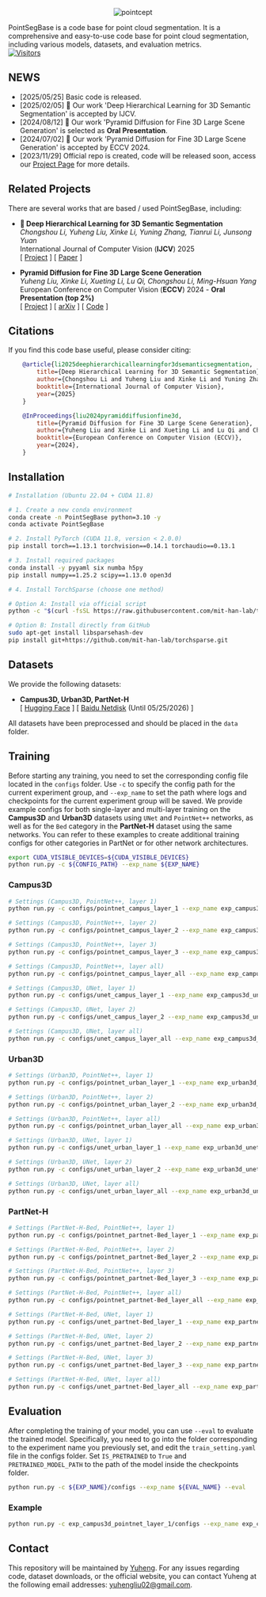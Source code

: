 <p align="center">
    <picture>
    <img alt="pointcept" src="https://dhl3d.github.io/images/PointSegBase_badge.jpg">
    </picture><br>
</p>

PointSegBase is a code base for point cloud segmentation. It is a comprehensive and easy-to-use code base for point cloud segmentation, including various models, datasets, and evaluation metrics.  
[![Visitors](https://api.visitorbadge.io/api/visitors?path=https%3A%2F%2Fgithub.com%2FPointCloud-Lab%2FPointSegBase%3Ftab%3Dreadme-ov-file&label=Visitors&countColor=%23fedcba&style=flat&labelStyle=none)](https://visitorbadge.io/status?path=https%3A%2F%2Fgithub.com%2FPointCloud-Lab%2FPointSegBase%3Ftab%3Dreadme-ov-file)  
## NEWS

- [2025/05/25] Basic code is released.
- [2025/02/05] 🚀 Our work 'Deep Hierarchical Learning for 3D Semantic Segmentation' is accepted by IJCV.
- [2024/08/12] 🚀 Our work 'Pyramid Diffusion for Fine 3D Large Scene Generation' is selected as **Oral Presentation**.
- [2024/07/02] 🚀 Our work 'Pyramid Diffusion for Fine 3D Large Scene Generation' is accepted by ECCV 2024.
- [2023/11/29] Official repo is created, code will be released soon, access our [Project Page](https://dhl3d.github.io/) for more details.

## Related Projects

There are several works that are based / used PointSegBase, including:

- **📌 Deep Hierarchical Learning for 3D Semantic Segmentation**  
*Chongshou Li, Yuheng Liu, Xinke Li, Yuning Zhang, Tianrui Li, Junsong Yuan*  
International Journal of Computer Vision (**IJCV**) 2025  
[ [Project](https://dhl3d.github.io/) ] [ [Paper](https://link.springer.com/article/10.1007/s11263-025-02387-6) ]


- **Pyramid Diffusion for Fine 3D Large Scene Generation**  
*Yuheng Liu, Xinke Li, Xueting Li, Lu Qi, Chongshou Li, Ming-Hsuan Yang*  
European Conference on Computer Vision (**ECCV**) 2024 - **Oral Presentation (top 2%)**  
[ [Project](https://yuheng.ink/project-page/pyramid-discrete-diffusion/) ] [ [arXiv](https://arxiv.org/abs/2311.12085) ] [ [Code](https://github.com/yuhengliu02/pyramid-discrete-diffusion) ]

## Citations
If you find this code base useful, please consider citing:

```bibtex
    @article{li2025deephierarchicallearningfor3dsemanticsegmentation,
        title={Deep Hierarchical Learning for 3D Semantic Segmentation},
        author={Chongshou Li and Yuheng Liu and Xinke Li and Yuning Zhang and Tianrui Li and Junsong Yuan},
        booktitle={International Journal of Computer Vision},
        year={2025}
    }
```

```bibtex
    @InProceedings{liu2024pyramiddiffusionfine3d,
        title={Pyramid Diffusion for Fine 3D Large Scene Generation},
        author={Yuheng Liu and Xinke Li and Xueting Li and Lu Qi and Chongshou Li and Ming-Hsuan Yang},
        booktitle={European Conference on Computer Vision (ECCV)},
        year={2024},
    }
```

## Installation

```bash
# Installation (Ubuntu 22.04 + CUDA 11.8)

# 1. Create a new conda environment
conda create -n PointSegBase python=3.10 -y
conda activate PointSegBase

# 2. Install PyTorch (CUDA 11.8, version < 2.0.0)
pip install torch==1.13.1 torchvision==0.14.1 torchaudio==0.13.1

# 3. Install required packages
conda install -y pyyaml six numba h5py
pip install numpy==1.25.2 scipy==1.13.0 open3d

# 4. Install TorchSparse (choose one method)

# Option A: Install via official script
python -c "$(curl -fsSL https://raw.githubusercontent.com/mit-han-lab/torchsparse/master/install.py)"

# Option B: Install directly from GitHub
sudo apt-get install libsparsehash-dev
pip install git+https://github.com/mit-han-lab/torchsparse.git
```

## Datasets
We provide the following datasets:

- **Campus3D, Urban3D, PartNet-H**  
[ [Hugging Face](https://huggingface.co/datasets/Yuheng02/PointSegBase_Datasets) ] [ [Baidu Netdisk](https://pan.baidu.com/s/1pUnCJXRICnGuA_EWG8QHIA?pwd=2025) (Until 05/25/2026) ]  

All datasets have been preprocessed and should be placed in the `data` folder.

## Training
Before starting any training, you need to set the corresponding config file located in the `configs` folder. Use `-c` to specify the config path for the current experiment group, and `--exp_name` to set the path where logs and checkpoints for the current experiment group will be saved. We provide example configs for both single-layer and multi-layer training on the **Campus3D** and **Urban3D** datasets using `UNet` and `PointNet++` networks, as well as for the `Bed` category in the **PartNet-H** dataset using the same networks. You can refer to these examples to create additional training configs for other categories in PartNet or for other network architectures.

```bash
export CUDA_VISIBLE_DEVICES=${CUDA_VISIBLE_DEVICES}
python run.py -c ${CONFIG_PATH} --exp_name ${EXP_NAME}
```

### Campus3D
```bash
# Settings (Campus3D, PointNet++, layer 1)
python run.py -c configs/pointnet_campus_layer_1 --exp_name exp_campus3d_pointnet_layer_1

# Settings (Campus3D, PointNet++, layer 2)
python run.py -c configs/pointnet_campus_layer_2 --exp_name exp_campus3d_pointnet_layer_2

# Settings (Campus3D, PointNet++, layer 3)
python run.py -c configs/pointnet_campus_layer_3 --exp_name exp_campus3d_pointnet_layer_3

# Settings (Campus3D, PointNet++, layer all)
python run.py -c configs/pointnet_campus_layer_all --exp_name exp_campus3d_pointnet_layer_all

# Settings (Campus3D, UNet, layer 1)
python run.py -c configs/unet_campus_layer_1 --exp_name exp_campus3d_unet_layer_1

# Settings (Campus3D, UNet, layer 2)
python run.py -c configs/unet_campus_layer_2 --exp_name exp_campus3d_unet_layer_2

# Settings (Campus3D, UNet, layer all)
python run.py -c configs/unet_campus_layer_all --exp_name exp_campus3d_unet_layer_all
```

### Urban3D
```bash
# Settings (Urban3D, PointNet++, layer 1)
python run.py -c configs/pointnet_urban_layer_1 --exp_name exp_urban3d_pointnet_layer_1

# Settings (Urban3D, PointNet++, layer 2)
python run.py -c configs/pointnet_urban_layer_2 --exp_name exp_urban3d_pointnet_layer_2

# Settings (Urban3D, PointNet++, layer all)
python run.py -c configs/pointnet_urban_layer_all --exp_name exp_urban3d_pointnet_layer_all

# Settings (Urban3D, UNet, layer 1)
python run.py -c configs/unet_urban_layer_1 --exp_name exp_urban3d_unet_layer_1

# Settings (Urban3D, UNet, layer 2)
python run.py -c configs/unet_urban_layer_2 --exp_name exp_urban3d_unet_layer_2

# Settings (Urban3D, UNet, layer all)
python run.py -c configs/unet_urban_layer_all --exp_name exp_urban3d_unet_layer_all
```

### PartNet-H
```bash
# Settings (PartNet-H-Bed, PointNet++, layer 1)
python run.py -c configs/pointnet_partnet-Bed_layer_1 --exp_name exp_partnet-Bed_pointnet_layer_1

# Settings (PartNet-H-Bed, PointNet++, layer 2)
python run.py -c configs/pointnet_partnet-Bed_layer_2 --exp_name exp_partnet-Bed_pointnet_layer_2

# Settings (PartNet-H-Bed, PointNet++, layer 3)
python run.py -c configs/pointnet_partnet-Bed_layer_3 --exp_name exp_partnet-Bed_pointnet_layer_3

# Settings (PartNet-H-Bed, PointNet++, layer all)
python run.py -c configs/pointnet_partnet-Bed_layer_all --exp_name exp_partnet-Bed_pointnet_layer_all

# Settings (PartNet-H-Bed, UNet, layer 1)
python run.py -c configs/unet_partnet-Bed_layer_1 --exp_name exp_partnet-Bed_unet_layer_1

# Settings (PartNet-H-Bed, UNet, layer 2)
python run.py -c configs/unet_partnet-Bed_layer_2 --exp_name exp_partnet-Bed_unet_layer_2

# Settings (PartNet-H-Bed, UNet, layer 3)
python run.py -c configs/unet_partnet-Bed_layer_3 --exp_name exp_partnet-Bed_unet_layer_3

# Settings (PartNet-H-Bed, UNet, layer all)
python run.py -c configs/unet_partnet-Bed_layer_all --exp_name exp_partnet-Bed_unet_layer_all
```

## Evaluation
After completing the training of your model, you can use `--eval` to evaluate the trained model. Specifically, you need to go into the folder corresponding to the experiment name you previously set, and edit the `train_setting.yaml` file in the configs folder. Set `IS_PRETRAINED` to `True` and `PRETRAINED_MODEL_PATH` to the path of the model inside the checkpoints folder.

```bash
python run.py -c ${EXP_NAME}/configs --exp_name ${EVAL_NAME} --eval
```

### Example

```bash
python run.py -c exp_campus3d_pointnet_layer_1/configs --exp_name exp_campus3d_pointnet_layer_1_eval --eval
```


## Contact

This repository will be maintained by [Yuheng](https://yuheng.ink). For any issues regarding code, dataset downloads, or the official website, you can contact Yuheng at the following email addresses: yuhengliu02@gmail.com.
